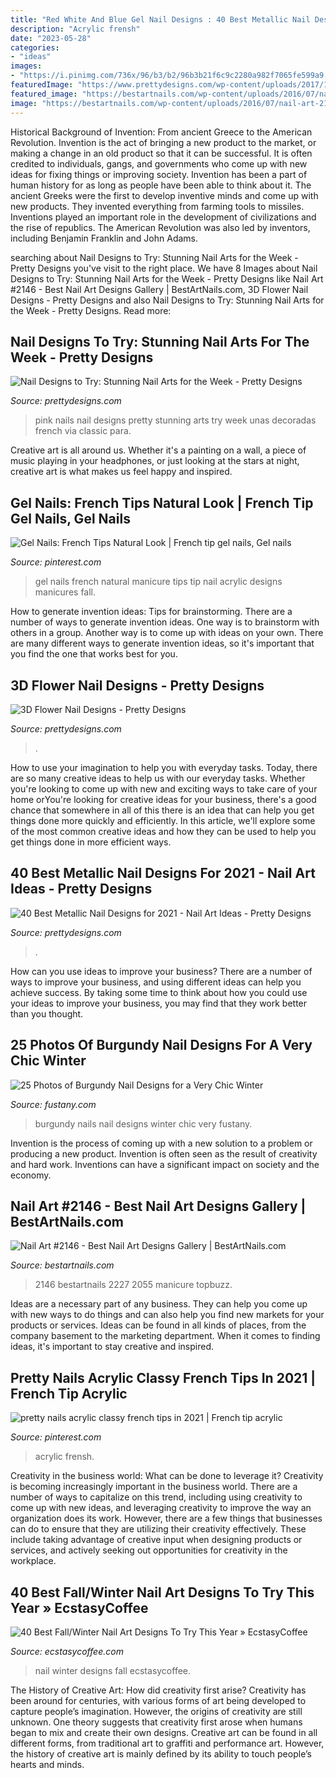 ```yaml
---
title: "Red White And Blue Gel Nail Designs : 40 Best Metallic Nail Designs For 2021"
description: "Acrylic frensh"
date: "2023-05-28"
categories:
- "ideas"
images:
- "https://i.pinimg.com/736x/96/b3/b2/96b3b21f6c9c2280a982f7065fe599a9.jpg"
featuredImage: "https://www.prettydesigns.com/wp-content/uploads/2017/12/40-best-metallic-nail-designs-for-2018-nail-art-ideas-13.jpg"
featured_image: "https://bestartnails.com/wp-content/uploads/2016/07/nail-art-2146-768x768.jpg"
image: "https://bestartnails.com/wp-content/uploads/2016/07/nail-art-2146-768x768.jpg"
---
```



Historical Background of Invention: From ancient Greece to the American Revolution.
Invention is the act of bringing a new product to the market, or making a change in an old product so that it can be successful. It is often credited to individuals, gangs, and governments who come up with new ideas for fixing things or improving society. Invention has been a part of human history for as long as people have been able to think about it. The ancient Greeks were the first to develop inventive minds and come up with new products. They invented everything from farming tools to missiles. Inventions played an important role in the development of civilizations and the rise of republics. The American Revolution was also led by inventors, including Benjamin Franklin and John Adams.

	

		
searching about Nail Designs to Try: Stunning Nail Arts for the Week - Pretty Designs you've visit to the right place. We have 8 Images about Nail Designs to Try: Stunning Nail Arts for the Week - Pretty Designs like Nail Art #2146 - Best Nail Art Designs Gallery | BestArtNails.com, 3D Flower Nail Designs - Pretty Designs and also Nail Designs to Try: Stunning Nail Arts for the Week - Pretty Designs. Read more:
		
    
## Nail Designs To Try: Stunning Nail Arts For The Week - Pretty Designs

<img loading=lazy src="http://www.prettydesigns.com/wp-content/uploads/2014/04/Pink-Nails4.jpg" onerror="this.onerror=null;this.src='https://tse1.mm.bing.net/th?id=OIP.GkpZXQTNwIFI3i5p88zb_gHaJ6&amp;pid=15.1';" alt="Nail Designs to Try: Stunning Nail Arts for the Week - Pretty Designs">

_Source: prettydesigns.com_

>pink nails nail designs pretty stunning arts try week unas decoradas french via classic para. 

	

Creative art is all around us. Whether it's a painting on a wall, a piece of music playing in your headphones, or just looking at the stars at night, creative art is what makes us feel happy and inspired.

    
## Gel Nails: French Tips Natural Look | French Tip Gel Nails, Gel Nails

<img loading=lazy src="https://i.pinimg.com/736x/81/94/77/819477f0a7ec19627de0161e8581e1c0--gel-nails-french-french-manicures.jpg" onerror="this.onerror=null;this.src='https://tse3.mm.bing.net/th?id=OIP.OTd708iVc9MhMA1mGrSa8wHaJ3&amp;pid=15.1';" alt="Gel Nails: French Tips Natural Look | French tip gel nails, Gel nails">

_Source: pinterest.com_

>gel nails french natural manicure tips tip nail acrylic designs manicures fall. 

	

How to generate invention ideas: Tips for brainstorming.
There are a number of ways to generate invention ideas. One way is to brainstorm with others in a group. Another way is to come up with ideas on your own. There are many different ways to generate invention ideas, so it's important that you find the one that works best for you.

    
## 3D Flower Nail Designs - Pretty Designs

<img loading=lazy src="http://www.prettydesigns.com/wp-content/uploads/2014/07/Blue-Nails1.jpg" onerror="this.onerror=null;this.src='https://tse4.mm.bing.net/th?id=OIP.eZvL7tmTXA7OdjUkIRRcqAHaJ4&amp;pid=15.1';" alt="3D Flower Nail Designs - Pretty Designs">

_Source: prettydesigns.com_

>. 

	

How to use your imagination to help you with everyday tasks.
Today, there are so many creative ideas to help us with our everyday tasks. Whether you're looking to come up with new and exciting ways to take care of your home orYou're looking for creative ideas for your business, there's a good chance that somewhere in all of this there is an idea that can help you get things done more quickly and efficiently. In this article, we'll explore some of the most common creative ideas and how they can be used to help you get things done in more efficient ways.

    
## 40 Best Metallic Nail Designs For 2021 - Nail Art Ideas - Pretty Designs

<img loading=lazy src="https://www.prettydesigns.com/wp-content/uploads/2017/12/40-best-metallic-nail-designs-for-2018-nail-art-ideas-13.jpg" onerror="this.onerror=null;this.src='https://tse3.mm.bing.net/th?id=OIP.DAFzX9GmAi7k_PRGsB8Z_wHaHa&amp;pid=15.1';" alt="40 Best Metallic Nail Designs for 2021 - Nail Art Ideas - Pretty Designs">

_Source: prettydesigns.com_

>. 

	

How can you use ideas to improve your business?
There are a number of ways to improve your business, and using different ideas can help you achieve success. By taking some time to think about how you could use your ideas to improve your business, you may find that they work better than you thought.

    
## 25 Photos Of Burgundy Nail Designs For A Very Chic Winter

<img loading=lazy src="http://fustany.com/images/en/photo/large_fustany-beauty-nails-burgundy_nail_designs-4.jpg" onerror="this.onerror=null;this.src='https://tse2.mm.bing.net/th?id=OIP.hjjPqeje5_hb4NpjJrjIBwHaLH&amp;pid=15.1';" alt="25 Photos of Burgundy Nail Designs for a Very Chic Winter">

_Source: fustany.com_

>burgundy nails nail designs winter chic very fustany. 

	

Invention is the process of coming up with a new solution to a problem or producing a new product. Invention is often seen as the result of creativity and hard work. Inventions can have a significant impact on society and the economy.

    
## Nail Art #2146 - Best Nail Art Designs Gallery | BestArtNails.com

<img loading=lazy src="https://bestartnails.com/wp-content/uploads/2016/07/nail-art-2146-768x768.jpg" onerror="this.onerror=null;this.src='https://tse4.mm.bing.net/th?id=OIP.oLq5M29HHdbxs6g0qkCcywHaHa&amp;pid=15.1';" alt="Nail Art #2146 - Best Nail Art Designs Gallery | BestArtNails.com">

_Source: bestartnails.com_

>2146 bestartnails 2227 2055 manicure topbuzz. 

	

Ideas are a necessary part of any business. They can help you come up with new ways to do things and can also help you find new markets for your products or services. Ideas can be found in all kinds of places, from the company basement to the marketing department. When it comes to finding ideas, it's important to stay creative and inspired.

    
## Pretty Nails Acrylic Classy French Tips In 2021 | French Tip Acrylic

<img loading=lazy src="https://i.pinimg.com/736x/96/b3/b2/96b3b21f6c9c2280a982f7065fe599a9.jpg" onerror="this.onerror=null;this.src='https://tse1.mm.bing.net/th?id=OIP.WMGStTsZnOD3CgWWRTRmRwHaJs&amp;pid=15.1';" alt="pretty nails acrylic classy french tips in 2021 | French tip acrylic">

_Source: pinterest.com_

>acrylic frensh. 

	

Creativity in the business world: What can be done to leverage it?
Creativity is becoming increasingly important in the business world. There are a number of ways to capitalize on this trend, including using creativity to come up with new ideas, and leveraging creativity to improve the way an organization does its work. However, there are a few things that businesses can do to ensure that they are utilizing their creativity effectively. These include taking advantage of creative input when designing products or services, and actively seeking out opportunities for creativity in the workplace.

    
## 40 Best Fall/Winter Nail Art Designs To Try This Year » EcstasyCoffee

<img loading=lazy src="https://i2.wp.com/www.ecstasycoffee.com/wp-content/uploads/2016/10/Winter-Nail-Art.jpg" onerror="this.onerror=null;this.src='https://tse3.mm.bing.net/th?id=OIP.-Blq0VvvEZrgjIAOTGqbqwHaLH&amp;pid=15.1';" alt="40 Best Fall/Winter Nail Art Designs To Try This Year » EcstasyCoffee">

_Source: ecstasycoffee.com_

>nail winter designs fall ecstasycoffee. 

	

The History of Creative Art: How did creativity first arise?
Creativity has been around for centuries, with various forms of art being developed to capture people’s imagination. However, the origins of creativity are still unknown. One theory suggests that creativity first arose when humans began to mix and create their own designs. Creative art can be found in all different forms, from traditional art to graffiti and performance art. However, the history of creative art is mainly defined by its ability to touch people’s hearts and minds.


